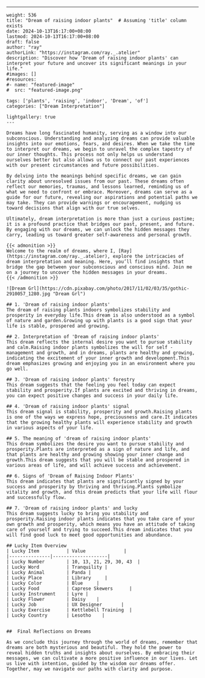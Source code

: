 ---
    weight: 536
    title: "Dream of raising indoor plants"  # Assuming 'title' column exists
    date: 2024-10-13T16:17:00+08:00
    lastmod: 2024-10-13T16:17:00+08:00
    draft: false
    author: "ray"
    authorLink: "https://instagram.com/ray._.atelier"
    description: "Discover how 'Dream of raising indoor plants' can interpret your future and uncover its significant meanings in your life."
    #images: []
    #resources:
    #- name: "featured-image"
    #  src: "featured-image.png"
    
    tags: ['plants', 'raising', 'indoor', 'Dream', 'of']
    categories: ["Dream Interpretation"]
    
    lightgallery: true
    ---
    
    Dreams have long fascinated humanity, serving as a window into our subconscious. Understanding and analyzing dreams can provide valuable insights into our emotions, fears, and desires. When we take the time to interpret our dreams, we begin to unravel the complex tapestry of our inner thoughts. This process not only helps us understand ourselves better but also allows us to connect our past experiences with our present circumstances and future possibilities.
    
    By delving into the meanings behind specific dreams, we can gain clarity about unresolved issues from our past. These dreams often reflect our memories, traumas, and lessons learned, reminding us of what we need to confront or embrace. Moreover, dreams can serve as a guide for our future, revealing our aspirations and potential paths we may take. They can provide warnings or encouragement, nudging us toward decisions that align with our true selves.
    
    Ultimately, dream interpretation is more than just a curious pastime; it is a profound practice that bridges our past, present, and future. By engaging with our dreams, we can unlock the hidden messages they carry, leading us toward greater self-awareness and personal growth.
    
    {{< admonition >}}
    Welcome to the realm of dreams, where I, [Ray](https://instagram.com/ray._.atelier), explore the intricacies of dream interpretation and meaning. Here, you’ll find insights that bridge the gap between your subconscious and conscious mind. Join me on a journey to uncover the hidden messages in your dreams.
    {{< /admonition >}}
    
    ![Dream Grl](https://cdn.pixabay.com/photo/2017/11/02/03/35/gothic-2910057_1280.jpg "Dream Grl")
    
    ## 1. 'Dream of raising indoor plants'
    The dream of raising plants indoors symbolizes stability and prosperity in everyday life.This dream is also understood as a symbol of nature and garden.Growing up with plants is a good sign that your life is stable, prospered and growing.
    
    ## 2. Interpretation of 'Dream of raising indoor plants'
    This dream reflects the internal desire you want to pursue stability and calm.Raising indoor plants symbolizes the will for self -management and growth, and in dreams, plants are healthy and growing, indicating the excitement of your inner growth and development.This dream emphasizes growing and enjoying you in an environment where you go well.
    
    ## 3. 'Dream of raising indoor plants' forestry
    This dream suggests that the feeling you feel today can expect stability and prosperity.If plants are excited and thriving in dreams, you can expect positive changes and success in your daily life.
    
    ## 4. 'Dream of raising indoor plants' signal
    This dream signal is stability, prosperity and growth.Raising plants is one of the ways we express hope, preciousness and care.It indicates that the growing healthy plants will experience stability and growth in various aspects of your life.
    
    ## 5. The meaning of 'dream of raising indoor plants'
    This dream symbolizes the desire you want to pursue stability and prosperity.Plants are interpreted as a sign of nature and life, and that plants are healthy and growing showing your inner change and growth.This dream suggests that you will be stable and prospered in various areas of life, and will achieve success and achievement.
    
    ## 6. Signs of 'Dream of Raising Indoor Plants'
    This dream indicates that plants are significantly signed by your success and prosperity by thriving and thriving.Plants symbolize vitality and growth, and this dream predicts that your life will flour and successfully flow.
    
    ## 7. 'Dream of raising indoor plants' and lucky
    This dream suggests lucky to bring you stability and prosperity.Raising indoor plants indicates that you take care of your own growth and prosperity, which means you have an attitude of taking care of yourself and trying to succeed.This dream indicates that you will find good luck to meet good opportunities and abundance.
    
    ## Lucky Item Overview
    | Lucky Item          | Value              |
    |---------------|--------------------|
    | Lucky Number        | 10, 13, 21, 29, 30, 43  |
    | Lucky Word          | Tranquility |
    | Lucky Animal        | Panda |
    | Lucky Place         | Library     |
    | Lucky Color         | Blue     |
    | Lucky Food          | Caprese Skewers      |
    | Lucky Instrument    | Lyre |
    | Lucky Flower        | Daisy    |
    | Lucky Job           | UX Designer       |
    | Lucky Exercise      | Kettlebell Training  |
    | Lucky Country       | Lesotho    |
    
    
    ##  Final Reflections on Dreams
    
    As we conclude this journey through the world of dreams, remember that dreams are both mysterious and beautiful. They hold the power to reveal hidden truths and insights about ourselves. By embracing their messages, we can cultivate a more positive influence in our lives. Let us live with intention, guided by the wisdom our dreams offer. Together, may we navigate our paths with clarity and purpose.
    